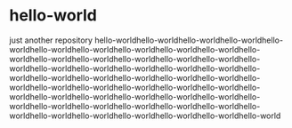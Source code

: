 # hello-world
just another repository
hello-worldhello-worldhello-worldhello-worldhello-worldhello-worldhello-worldhello-worldhello-worldhello-worldhello-worldhello-worldhello-worldhello-worldhello-worldhello-worldhello-worldhello-worldhello-worldhello-worldhello-worldhello-worldhello-worldhello-worldhello-worldhello-worldhello-worldhello-worldhello-worldhello-worldhello-worldhello-worldhello-worldhello-worldhello-worldhello-worldhello-worldhello-worldhello-worldhello-worldhello-worldhello-worldhello-worldhello-worldhello-worldhello-worldhello-worldhello-worldhello-worldhello-worldhello-worldhello-worldhello-world
